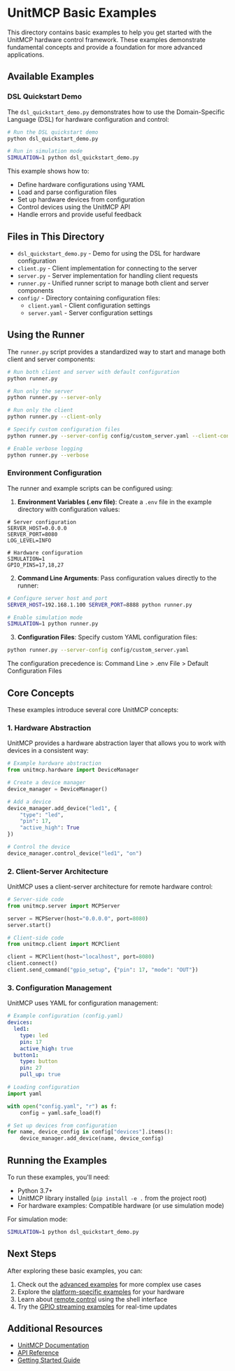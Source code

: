 # UnitMCP Basic Examples

This directory contains basic examples to help you get started with the UnitMCP hardware control framework. These examples demonstrate fundamental concepts and provide a foundation for more advanced applications.

## Available Examples

### DSL Quickstart Demo

The `dsl_quickstart_demo.py` demonstrates how to use the Domain-Specific Language (DSL) for hardware configuration and control:

```bash
# Run the DSL quickstart demo
python dsl_quickstart_demo.py

# Run in simulation mode
SIMULATION=1 python dsl_quickstart_demo.py
```

This example shows how to:
- Define hardware configurations using YAML
- Load and parse configuration files
- Set up hardware devices from configuration
- Control devices using the UnitMCP API
- Handle errors and provide useful feedback

## Files in This Directory

- `dsl_quickstart_demo.py` - Demo for using the DSL for hardware configuration
- `client.py` - Client implementation for connecting to the server
- `server.py` - Server implementation for handling client requests
- `runner.py` - Unified runner script to manage both client and server components
- `config/` - Directory containing configuration files:
  - `client.yaml` - Client configuration settings
  - `server.yaml` - Server configuration settings

## Using the Runner

The `runner.py` script provides a standardized way to start and manage both client and server components:

```bash
# Run both client and server with default configuration
python runner.py

# Run only the server
python runner.py --server-only

# Run only the client
python runner.py --client-only

# Specify custom configuration files
python runner.py --server-config config/custom_server.yaml --client-config config/custom_client.yaml

# Enable verbose logging
python runner.py --verbose
```

### Environment Configuration

The runner and example scripts can be configured using:

1. **Environment Variables (.env file)**: Create a `.env` file in the example directory with configuration values:

```
# Server configuration
SERVER_HOST=0.0.0.0
SERVER_PORT=8080
LOG_LEVEL=INFO

# Hardware configuration
SIMULATION=1
GPIO_PINS=17,18,27
```

2. **Command Line Arguments**: Pass configuration values directly to the runner:

```bash
# Configure server host and port
SERVER_HOST=192.168.1.100 SERVER_PORT=8888 python runner.py

# Enable simulation mode
SIMULATION=1 python runner.py
```

3. **Configuration Files**: Specify custom YAML configuration files:

```bash
python runner.py --server-config config/custom_server.yaml
```

The configuration precedence is: Command Line > .env File > Default Configuration Files

## Core Concepts

These examples introduce several core UnitMCP concepts:

### 1. Hardware Abstraction

UnitMCP provides a hardware abstraction layer that allows you to work with devices in a consistent way:

```python
# Example hardware abstraction
from unitmcp.hardware import DeviceManager

# Create a device manager
device_manager = DeviceManager()

# Add a device
device_manager.add_device("led1", {
    "type": "led",
    "pin": 17,
    "active_high": True
})

# Control the device
device_manager.control_device("led1", "on")
```

### 2. Client-Server Architecture

UnitMCP uses a client-server architecture for remote hardware control:

```python
# Server-side code
from unitmcp.server import MCPServer

server = MCPServer(host="0.0.0.0", port=8080)
server.start()

# Client-side code
from unitmcp.client import MCPClient

client = MCPClient(host="localhost", port=8080)
client.connect()
client.send_command("gpio_setup", {"pin": 17, "mode": "OUT"})
```

### 3. Configuration Management

UnitMCP uses YAML for configuration management:

```yaml
# Example configuration (config.yaml)
devices:
  led1:
    type: led
    pin: 17
    active_high: true
  button1:
    type: button
    pin: 27
    pull_up: true
```

```python
# Loading configuration
import yaml

with open("config.yaml", "r") as f:
    config = yaml.safe_load(f)

# Set up devices from configuration
for name, device_config in config["devices"].items():
    device_manager.add_device(name, device_config)
```

## Running the Examples

To run these examples, you'll need:

- Python 3.7+
- UnitMCP library installed (`pip install -e .` from the project root)
- For hardware examples: Compatible hardware (or use simulation mode)

For simulation mode:
```bash
SIMULATION=1 python dsl_quickstart_demo.py
```

## Next Steps

After exploring these basic examples, you can:

1. Check out the [advanced examples](../advanced/README.md) for more complex use cases
2. Explore the [platform-specific examples](../platforms/README.md) for your hardware
3. Learn about [remote control](../shell_cli/README.md) using the shell interface
4. Try the [GPIO streaming examples](../rpi_control/README.md) for real-time updates

## Additional Resources

- [UnitMCP Documentation](../../docs/README.md)
- [API Reference](../../docs/api/README.md)
- [Getting Started Guide](../../docs/getting_started.md)
